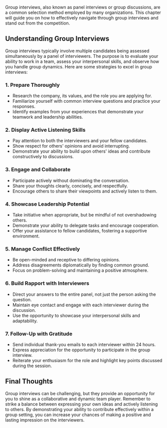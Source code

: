 
Group interviews, also known as panel interviews or group discussions, are a common selection method employed by many organizations. This chapter will guide you on how to effectively navigate through group interviews and stand out from the competition.

Understanding Group Interviews
------------------------------

Group interviews typically involve multiple candidates being assessed simultaneously by a panel of interviewers. The purpose is to evaluate your ability to work in a team, assess your interpersonal skills, and observe how you handle group dynamics. Here are some strategies to excel in group interviews:

### 1. Prepare Thoroughly

* Research the company, its values, and the role you are applying for.
* Familiarize yourself with common interview questions and practice your responses.
* Identify examples from your experiences that demonstrate your teamwork and leadership abilities.

### 2. Display Active Listening Skills

* Pay attention to both the interviewers and your fellow candidates.
* Show respect for others' opinions and avoid interrupting.
* Demonstrate your ability to build upon others' ideas and contribute constructively to discussions.

### 3. Engage and Collaborate

* Participate actively without dominating the conversation.
* Share your thoughts clearly, concisely, and respectfully.
* Encourage others to share their viewpoints and actively listen to them.

### 4. Showcase Leadership Potential

* Take initiative when appropriate, but be mindful of not overshadowing others.
* Demonstrate your ability to delegate tasks and encourage cooperation.
* Offer your assistance to fellow candidates, fostering a supportive environment.

### 5. Manage Conflict Effectively

* Be open-minded and receptive to differing opinions.
* Address disagreements diplomatically by finding common ground.
* Focus on problem-solving and maintaining a positive atmosphere.

### 6. Build Rapport with Interviewers

* Direct your answers to the entire panel, not just the person asking the question.
* Maintain eye contact and engage with each interviewer during the discussion.
* Use the opportunity to showcase your interpersonal skills and adaptability.

### 7. Follow-Up with Gratitude

* Send individual thank-you emails to each interviewer within 24 hours.
* Express appreciation for the opportunity to participate in the group interview.
* Reiterate your enthusiasm for the role and highlight key points discussed during the session.

Final Thoughts
--------------

Group interviews can be challenging, but they provide an opportunity for you to shine as a collaborative and dynamic team player. Remember to strike a balance between expressing your own ideas and actively listening to others. By demonstrating your ability to contribute effectively within a group setting, you can increase your chances of making a positive and lasting impression on the interviewers.
